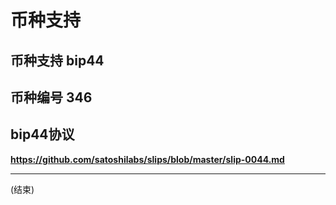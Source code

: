 # 币种支持

##  币种支持 bip44

##  币种编号 346

## bip44协议
**https://github.com/satoshilabs/slips/blob/master/slip-0044.md**


---
(结束)